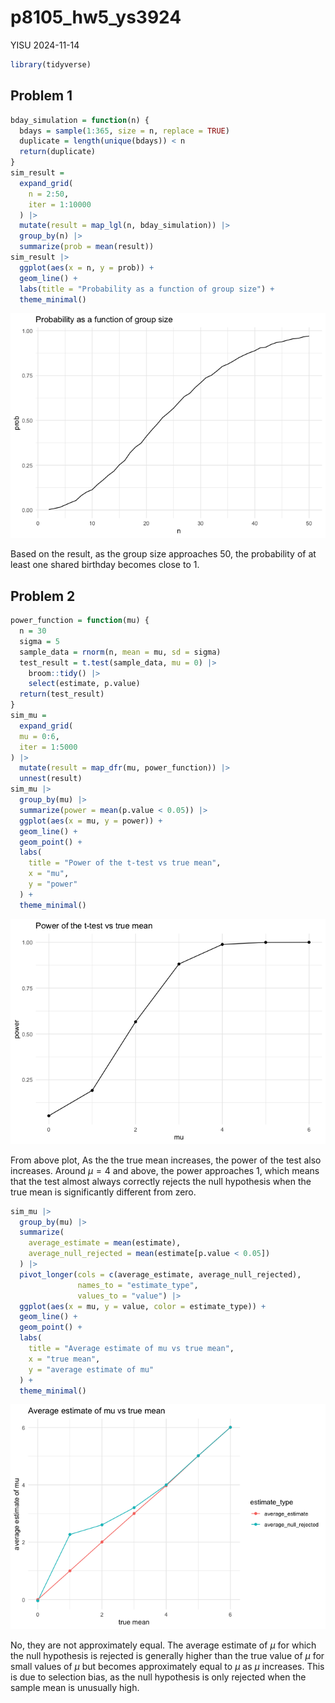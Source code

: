 p8105_hw5_ys3924
================
YISU
2024-11-14

``` r
library(tidyverse)
```

## Problem 1

``` r
bday_simulation = function(n) {
  bdays = sample(1:365, size = n, replace = TRUE)
  duplicate = length(unique(bdays)) < n
  return(duplicate)
}
sim_result = 
  expand_grid(
    n = 2:50,
    iter = 1:10000
  ) |>
  mutate(result = map_lgl(n, bday_simulation)) |>
  group_by(n) |>
  summarize(prob = mean(result))
sim_result |>
  ggplot(aes(x = n, y = prob)) +
  geom_line() +
  labs(title = "Probability as a function of group size") +
  theme_minimal()
```

![](p8105_hw5_ys3924_files/figure-gfm/unnamed-chunk-1-1.png)<!-- -->

Based on the result, as the group size approaches 50, the probability of
at least one shared birthday becomes close to 1.

## Problem 2

``` r
power_function = function(mu) {
  n = 30
  sigma = 5
  sample_data = rnorm(n, mean = mu, sd = sigma)
  test_result = t.test(sample_data, mu = 0) |>
    broom::tidy() |>
    select(estimate, p.value)
  return(test_result)
}
sim_mu =
  expand_grid(
  mu = 0:6,
  iter = 1:5000
) |>
  mutate(result = map_dfr(mu, power_function)) |>
  unnest(result)
sim_mu |>
  group_by(mu) |>
  summarize(power = mean(p.value < 0.05)) |>
  ggplot(aes(x = mu, y = power)) +
  geom_line() +
  geom_point() +
  labs(
    title = "Power of the t-test vs true mean",
    x = "mu",
    y = "power"
  ) +
  theme_minimal()
```

![](p8105_hw5_ys3924_files/figure-gfm/unnamed-chunk-2-1.png)<!-- -->

From above plot, As the the true mean increases, the power of the test
also increases. Around $\mu=4$ and above, the power approaches 1, which
means that the test almost always correctly rejects the null hypothesis
when the true mean is significantly different from zero.

``` r
sim_mu |>
  group_by(mu) |>
  summarize(
    average_estimate = mean(estimate),
    average_null_rejected = mean(estimate[p.value < 0.05])
  ) |>
  pivot_longer(cols = c(average_estimate, average_null_rejected),
               names_to = "estimate_type",
               values_to = "value") |>
  ggplot(aes(x = mu, y = value, color = estimate_type)) +
  geom_line() +
  geom_point() +
  labs(
    title = "Average estimate of mu vs true mean",
    x = "true mean",
    y = "average estimate of mu"
  ) +
  theme_minimal()
```

![](p8105_hw5_ys3924_files/figure-gfm/unnamed-chunk-3-1.png)<!-- -->

No, they are not approximately equal. The average estimate of $\mu$ for
which the null hypothesis is rejected is generally higher than the true
value of $\mu$ for small values of $\mu$ but becomes approximately equal
to $\mu$ as $\mu$ increases. This is due to selection bias, as the null
hypothesis is only rejected when the sample mean is unusually high.
